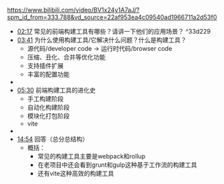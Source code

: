 https://www.bilibili.com/video/BV1x24y1A7aJ/?spm_id_from=333.788&vd_source=22af953ea4c09540ad1966711a2d53f0

- [02:17](https://www.bilibili.com/video/BV1x24y1A7aJ/?t=137.019286#t=02:17.02) 常见的前端构建工具有哪些？请讲一下他们的应用场景？
 ^33d229 
- [03:41](https://www.bilibili.com/video/BV1x24y1A7aJ/?t=221.107762#t=03:41.11) 为什么使用构建工具/它解决什么问题？什么是构建工具？
	- 源代码/developer code -> 运行时代码/browser code
	- 压缩、丑化、合并等优化功能
	- 支持插件扩展
	- 丰富的配置功能
- 
- [05:30](https://www.bilibili.com/video/BV1x24y1A7aJ/?t=330.824063#t=05:30.82) 前端构建工具的进化史
	- 手工构建阶段
	- 自动化构建阶段
	- 模块化打包阶段
	- vite
- 
- [14:54](https://www.bilibili.com/video/BV1x24y1A7aJ/?t=894.593521#t=14:54.59) 回答（总分总结构）
	- 概括：
		- 常见的构建工具主要是webpack和rollup
		- 在老项目中还会看到grunt和gulp这种基于工作流的构建工具
		- 还有vite这种高效的构建工具